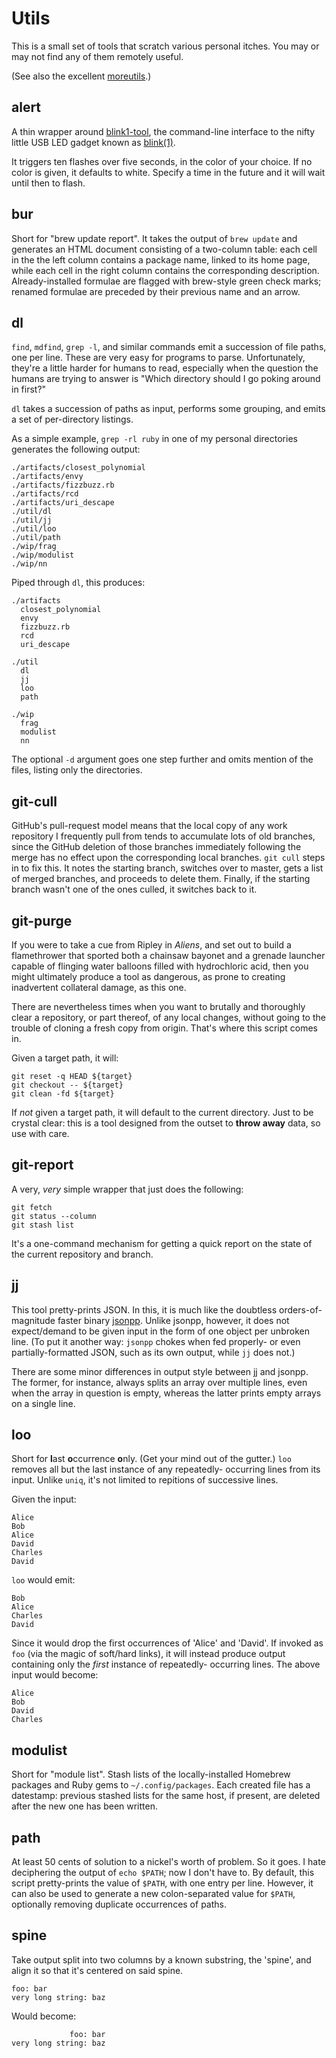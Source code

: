# Utils

This is a small set of tools that scratch various personal itches. You
may or may not find any of them remotely useful.


(See also the excellent [moreutils][].)

[moreutils]: https://joeyh.name/code/moreutils/

## alert

A thin wrapper around [blink1-tool](http://blink1.thingm.com/blink1-tool/), the
command-line interface to the nifty little USB LED gadget known as
[blink(1)](http://blink1.thingm.com).

It triggers ten flashes over five seconds, in the color of your choice. If no
color is given, it defaults to white. Specify a time in the future and it will
wait until then to flash.

## bur

Short for "brew update report". It takes the output of `brew update` and
generates an HTML document consisting of a two-column table: each cell in the
the left column contains a package name, linked to its home page, while each
cell in the right column contains the corresponding description. Already-installed formulae are flagged with brew-style green check marks; renamed formulae are preceded by their previous name and an arrow.

## dl

`find`, `mdfind`, `grep -l`, and similar commands emit a succession 
of file paths, one per line. These are very easy for programs to
parse. Unfortunately, they're a little harder for humans to read,
especially when the question the humans are trying to answer is "Which
directory should I go poking around in first?"

`dl` takes a succession of paths as input, performs some grouping, and
emits a set of per-directory listings.

As a simple example, `grep -rl ruby` in one of my personal directories
generates the following output:

    ./artifacts/closest_polynomial
    ./artifacts/envy
    ./artifacts/fizzbuzz.rb
    ./artifacts/rcd
    ./artifacts/uri_descape
    ./util/dl
    ./util/jj
    ./util/loo
    ./util/path
    ./wip/frag
    ./wip/modulist
    ./wip/nn

Piped through `dl`, this produces:

    ./artifacts
      closest_polynomial
      envy
      fizzbuzz.rb
      rcd
      uri_descape
    
    ./util
      dl
      jj
      loo
      path
    
    ./wip
      frag
      modulist
      nn

The optional `-d` argument goes one step further and omits mention of the files,
listing only the directories.


## git-cull

GitHub's pull-request model means that the local copy of any work repository I
frequently pull from tends to accumulate lots of old branches, since the GitHub
deletion of those branches immediately following the merge has no effect upon
the corresponding local branches. `git cull` steps in to fix this. It notes the
starting branch, switches over to master, gets a list of merged branches, and
proceeds to delete them. Finally, if the starting branch wasn't one of the ones
culled, it switches back to it.


## git-purge

If you were to take a cue from Ripley in *Aliens*, and set out to build a
flamethrower that sported both a chainsaw bayonet and a grenade launcher capable
of flinging water balloons filled with hydrochloric acid, then you might
ultimately produce a tool as dangerous, as prone to creating inadvertent
collateral damage, as this one.

There are nevertheless times when you want to brutally and thoroughly clear a
repository, or part thereof, of any local changes, without going to the trouble
of cloning a fresh copy from origin. That's where this script comes in.

Given a target path, it will:

    git reset -q HEAD ${target}
    git checkout -- ${target}
    git clean -fd ${target} 

If *not* given a target path, it will default to the current directory. Just to
be crystal clear: this is a tool designed from the outset to **throw away**
data, so use with care.


## git-report

A very, *very* simple wrapper that just does the following:

    git fetch
    git status --column
    git stash list

It's a one-command mechanism for getting a quick report on the state of the
current repository and branch.


## jj

This tool pretty-prints JSON. In this, it is much like the doubtless
orders-of-magnitude faster binary [jsonpp][]. Unlike jsonpp, however,
it does not expect/demand to be given input in the form of one object
per unbroken line. (To put it another way: `jsonpp` chokes when fed
properly- or even partially-formatted JSON, such as its own output,
while `jj` does not.)

There are some minor differences in output style between jj and
jsonpp. The former, for instance, always splits an array over multiple
lines, even when the array in question is empty, whereas the latter
prints empty arrays on a single line.

[jsonpp]: https://github.com/jmhodges/jsonpp


## loo

Short for **l**ast **o**ccurrence **o**nly. (Get your mind out of the
gutter.) `loo` removes all but the last instance of any repeatedly-
occurring lines from its input. Unlike `uniq`, it's not limited to
repitions of successive lines.

Given the input:

    Alice
    Bob
    Alice
    David
    Charles
    David

`loo` would emit:

    Bob
    Alice
    Charles
    David

Since it would drop the first occurrences of 'Alice' and 'David'. If
invoked as `foo` (via the magic of soft/hard links), it will instead
produce output containing only the *first* instance of repeatedly-
occurring lines. The above input would become:

    Alice
    Bob
    David
    Charles


## modulist

Short for "module list". Stash lists of the locally-installed Homebrew packages
and Ruby gems to `~/.config/packages`. Each created file has a datestamp:
previous stashed lists for the same host, if present, are deleted after the new
one has been written.


## path

At least 50 cents of solution to a nickel's worth of problem. So it goes. I hate
deciphering the output of `echo $PATH`; now I don't have to. By default, this
script pretty-prints the value of `$PATH`, with one entry per line. However, it
can also be used to generate a new colon-separated value for `$PATH`, optionally
removing duplicate occurrences of paths.

## spine

Take output split into two columns by a known substring, the 'spine', and align
it so that it's centered on said spine.

    foo: bar
    very long string: baz

Would become:

                 foo: bar
    very long string: baz
